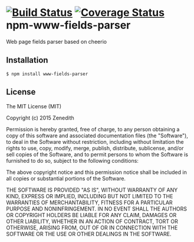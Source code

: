 [![Build Status](https://travis-ci.org/Zenedith/npm-www-fields-parser.svg?branch=poc)](https://travis-ci.org/Zenedith/npm-www-fields-parser)
[![Coverage Status](https://coveralls.io/repos/Zenedith/npm-www-fields-parser/badge.png)](https://coveralls.io/r/Zenedith/npm-www-fields-parser)
npm-www-fields-parser
===========

Web page fields parser based on cheerio

## Installation

    $ npm install www-fields-parser

## License
The MIT License (MIT)

Copyright (c) 2015 Zenedith

Permission is hereby granted, free of charge, to any person obtaining a copy
of this software and associated documentation files (the "Software"), to deal
in the Software without restriction, including without limitation the rights
to use, copy, modify, merge, publish, distribute, sublicense, and/or sell
copies of the Software, and to permit persons to whom the Software is
furnished to do so, subject to the following conditions:

The above copyright notice and this permission notice shall be included in all
copies or substantial portions of the Software.

THE SOFTWARE IS PROVIDED "AS IS", WITHOUT WARRANTY OF ANY KIND, EXPRESS OR
IMPLIED, INCLUDING BUT NOT LIMITED TO THE WARRANTIES OF MERCHANTABILITY,
FITNESS FOR A PARTICULAR PURPOSE AND NONINFRINGEMENT. IN NO EVENT SHALL THE
AUTHORS OR COPYRIGHT HOLDERS BE LIABLE FOR ANY CLAIM, DAMAGES OR OTHER
LIABILITY, WHETHER IN AN ACTION OF CONTRACT, TORT OR OTHERWISE, ARISING FROM,
OUT OF OR IN CONNECTION WITH THE SOFTWARE OR THE USE OR OTHER DEALINGS IN THE
SOFTWARE.